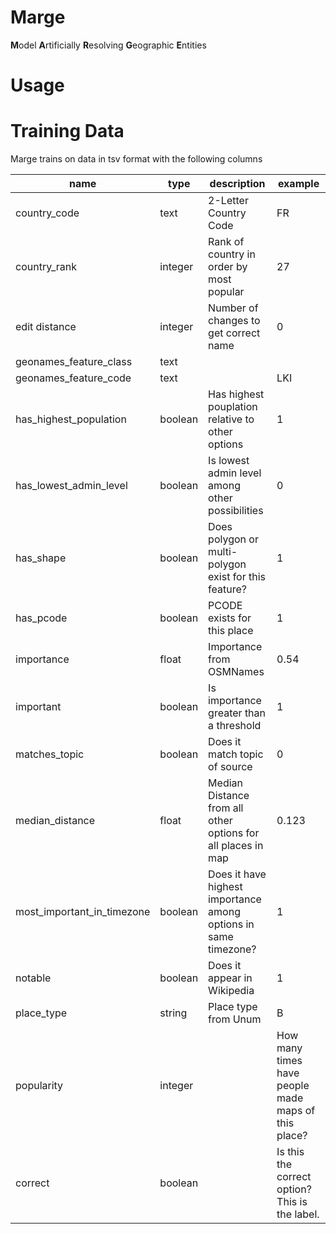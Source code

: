 # Marge
**M**odel **A**rtificially **R**esolving **G**eographic **E**ntities 

# Usage

# Training Data
Marge trains on data in tsv format with the following columns

| name                         | type    | description | example  |
| ---------------------------- | ------- | ----------- | ---------|
| country_code                 | text    | 2-Letter Country Code | FR |
| country_rank                 | integer |Rank of country in order by most popular | 27 |
| edit distance                | integer | Number of changes to get correct name | 0 |
| geonames_feature_class       | text    | | |
| geonames_feature_code        | text    | | LKI |
| has_highest_population       | boolean | Has highest pouplation relative to other options | 1 |
| has_lowest_admin_level       | boolean | Is lowest admin level among other possibilities | 0 |
| has_shape                    | boolean | Does polygon or multi-polygon exist for this feature? | 1 |
| has_pcode                    | boolean | PCODE exists for this place | 1 |
| importance                   | float   | Importance from OSMNames | 0.54 |
| important                    | boolean | Is importance greater than a threshold | 1 |
| matches_topic                | boolean | Does it match topic of source | 0 |
| median_distance              | float   | Median Distance from all other options for all places in map | 0.123 |
| most_important_in_timezone   | boolean | Does it have highest importance among options in same timezone? | 1 |
| notable                      | boolean | Does it appear in Wikipedia | 1 |
| place_type                   | string  | Place type from Unum | B |
| popularity                   | integer | | How many times have people made maps of this place? | 123 |
| correct                      | boolean | | Is this the correct option? This is the label. | 1 |
